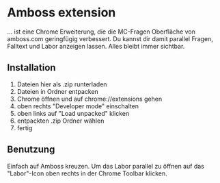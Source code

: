 # Amboss extension

... ist eine Chrome Erweiterung, die die MC-Fragen Oberfläche von amboss.com geringfügig verbessert.
Du kannst dir damit parallel Fragen, Falltext und Labor anzeigen lassen. Alles bleibt immer sichtbar.

## Installation

1. Dateien hier als .zip runterladen
2. Dateien in Ordner entpacken
3. Chrome öffnen und auf chrome://extensions gehen
4. oben rechts "Developer mode" einschalten
5. oben links auf "Load unpacked" klicken
6. entpackten .zip Ordner wählen
7. fertig

## Benutzung
Einfach auf Amboss kreuzen. 
Um das Labor parallel zu öffnen auf das "Labor"-Icon oben rechts in der Chrome Toolbar klicken.
